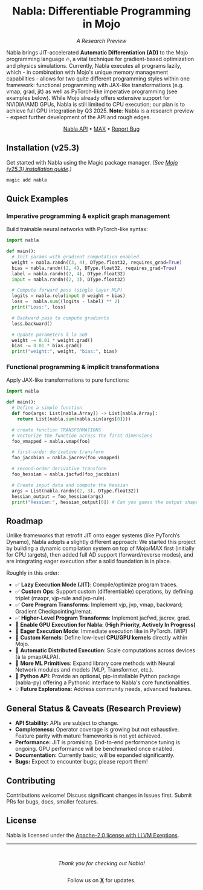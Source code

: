 <h1 align="center">Nabla: Differentiable Programming in Mojo</h1>

<p align="center"><em>A Research Preview</em></p>

Nabla brings JIT-accelerated **Automatic Differentiation (AD)** to the Mojo programming language 🔥, a vital technique for gradient-based optimization and physics simulations. Currently, Nabla executes all programs lazily, which - in combination with Mojo's unique memory management capabilities - allows for two quite different programming styles within one framework: functional programming with JAX-like transformations (e.g. vmap, grad, jit) as well as PyTorch-like imperative programming (see examples below).
While Mojo already offers extensive support for NVIDIA/AMD GPUs, Nabla is still limited to CPU execution; our plan is to achieve full GPU integration by Q3 2025. **Note**: Nabla is a research preview - expect further development of the API and rough edges.

<p align="center">
  <a href="https://nablaml.com/docs/get_started">Nabla API</a> •
  <a href="https://docs.modular.com/stable/max/">MAX</a> •
  <a href="https://github.com/nabla-ml/nabla/issues">Report Bug</a>
</p>

## Installation (v25.3)

Get started with Nabla using the Magic package manager.
*(See [Mojo (v25.3) installation guide](https://docs.modular.com/stable/mojo/manual/get-started/).)*

```bash
magic add nabla
```

## Quick Examples

### Imperative programming & explicit graph management

Build trainable neural networks with PyTorch-like syntax:

```python
import nabla

def main():
  # Init params with gradient computation enabled
  weight = nabla.randn((3, 4), DType.float32, requires_grad=True)
  bias = nabla.randn((2, 4), DType.float32, requires_grad=True)
  label = nabla.randn((2, 4), DType.float32)
  input = nabla.randn((2, 3), DType.float32)

  # Compute forward pass (single layer MLP)
  logits = nabla.relu(input @ weight + bias)
  loss =  nabla.sum((logits - label) ** 2)
  print("Loss:", loss)

  # Backward pass to compute gradients
  loss.backward()

  # Update parameters à la SGD
  weight -= 0.01 * weight.grad()
  bias -= 0.01 * bias.grad()
  print("weight:", weight, "bias:", bias)
```

### Functional programming & implicit transformations

Apply JAX-like transformations to pure functions:

```python
import nabla 

def main():
  # Define a simple function
  def foo(args: List[nabla.Array]) -> List[nabla.Array]:
    return List(nabla.sum(nabla.sin(args[0])))

  # create function TRANSFORMATIONS
  # Vectorize the function across the first dimensions
  foo_vmapped = nabla.vmap(foo)

  # first-order derivative transform
  foo_jacobian = nabla.jacrev(foo_vmapped)

  # second-order derivative transform
  foo_hessian = nabla.jacfwd(foo_jacobian)

  # Create input data and compute the hessian
  args = List(nabla.randn((2, 3), DType.float32))
  hessian_output = foo_hessian(args)
  print("Hessian:", hessian_output[0]) # Can you guess the output shape?
```

## Roadmap

Unlike frameworks that retrofit JIT onto eager systems (like PyTorch’s Dynamo), Nabla adopts a slightly different approach: We started this project by building a dynamic compilation system on top of Mojo/MAX first (initially for CPU targets), then added full AD support (forward/reverse modes), and are integrating eager execution after a solid foundation is in place.

Roughly in this order:

- ✅ **Lazy Execution Mode (JIT)**: Compile/optimize program traces.
- ✅ **Custom Ops**: Support custom (differentiable) operations, by defining triplet (maxpr, vjp-rule and jvp-rule).
- ✅ **Core Program Transforms**: Implement vjp, jvp, vmap, backward; Gradient Checkpointing/remat.
- ✅ **Higher-Level Program Transforms**: Implement jacfwd, jacrev, grad.
- 👷 **Enable GPU Execution for Nabla**: **(High Priority, Actively In Progress)**
- 👷 **Eager Execution Mode**: Immediate execution like in PyTorch. (WIP)
- 👷 **Custom Kernels**: Define low-level **CPU/GPU kernels** directly within Mojo.
- 🚧 **Automatic Distributed Execution**: Scale computations across devices (à la pmap/ALPA).
- 🚧 **More ML Primitives**: Expand library core methods with Neural Network modules and models (MLP, Transformer, etc.).
- 🚧 **Python API**: Provide an optional, pip-installable Python package (nabla-py) offering a Pythonic interface to Nabla's core functionalities.
- 💡 **Future Explorations**: Address community needs, advanced features.

## General Status & Caveats (Research Preview)

*   **API Stability:** APIs are subject to change.
*   **Completeness:** Operator coverage is growing but not exhaustive. Feature parity with mature frameworks is not yet achieved.
*   **Performance:** JIT is promising. End-to-end performance tuning is ongoing. GPU performance will be benchmarked once enabled.
*   **Documentation:** Currently basic; will be expanded significantly.
*   **Bugs:** Expect to encounter bugs; please report them!

## Contributing

Contributions welcome! Discuss significant changes in Issues first. Submit PRs for bugs, docs, smaller features.

## License

Nabla is licensed under the [Apache-2.0 license with LLVM Exeptions](https://github.com/nabla-ml/nabla/blob/main/LICENSE).

---
<p align="center" style="margin-top: 3em; margin-bottom: 2em;"><em>Thank you for checking out Nabla!</em></p>

<p align="center">Follow us on <a href="https://twitter.com/nablaml"><strong>X</strong></a> for updates.